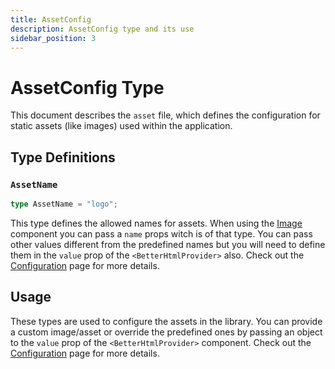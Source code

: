 ```yaml
---
title: AssetConfig
description: AssetConfig type and its use
sidebar_position: 3
---
```


# AssetConfig Type

This document describes the `asset` file, which defines the configuration for static assets (like images) used within the application.

## Type Definitions

### `AssetName`

```typescript
type AssetName = "logo";
```

This type defines the allowed names for assets. When using the [Image](../components/image) component you can pass a `name` props witch is of that type. You can pass other values different from the predefined names but you will need to define them in the `value` prop of the `<BetterHtmlProvider>` also. Check out the [Configuration](../getting-started/configuration#assets-configuration) page for more details.

## Usage

These types are used to configure the assets in the library. You can provide a custom image/asset or override the predefined ones by passing an object to the `value` prop of the `<BetterHtmlProvider>` component. Check out the [Configuration](../getting-started/configuration#assets-configuration) page for more details.
